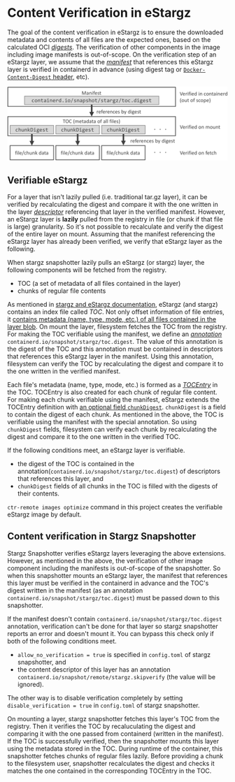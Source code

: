 # Content Verification in eStargz

The goal of the content verification in eStargz is to ensure the downloaded metadata and contents of all files are the expected ones, based on the calculated OCI [_digests_](https://github.com/opencontainers/image-spec/blob/v1.0.1/descriptor.md#digests).
The verification of other components in the image including image manifests is out-of-scope.
On the verification step of an eStargz layer, we assume that the [_manifest_](https://github.com/opencontainers/image-spec/blob/v1.0.1/manifest.md) that references this eStargz layer is verified in containerd in advance (using digest tag or [`Docker-Content-Digest` header](https://docs.docker.com/registry/spec/api/#digest-header), etc).

![the overview of the verification](/docs/images/verification.png)

## Verifiable eStargz

For a layer that isn't lazily pulled (i.e. traditional tar.gz layer), it can be verified by recalculating the digest and compare it with the one written in the layer [_descriptor_](https://github.com/opencontainers/image-spec/blob/v1.0.1/descriptor.md) referencing that layer in the verified manifest.
However, an eStargz layer is **lazily** pulled from the registry in file (or chunk if that file is large) granularity.
So it's not possible to recalculate and verify the digest of the entire layer on mount.
Assuming that the manifest referencing the eStargz layer has already been verified, we verify that eStargz layer as the following.

When stargz snapshotter lazily pulls an eStargz (or stargz) layer, the following components will be fetched from the registry.

- TOC (a set of metadata of all files contained in the layer)
- chunks of regular file contents

As mentioned in [stargz and eStargz documentation](/docs/stargz-estargz.md), eStargz (and stargz) contains an index file called _TOC_.
Not only offset information of file entries, it [contains metadata (name, type, mode, etc.) of all files contained in the layer blob](https://github.com/google/crfs/blob/71d77da419c90be7b05d12e59945ac7a8c94a543/stargz/stargz.go#L214-L218).
On mount the layer, filesystem fetches the TOC from the registry.
For making the TOC verifiable using the manifest, we define an [_annotation_](https://github.com/opencontainers/image-spec/blob/v1.0.1/descriptor.md#properties) `containerd.io/snapshot/stargz/toc.digest`.
The value of this annotation is the digest of the TOC and this annotation must be contained in descriptors that references this eStargz layer in the manifest.
Using this annotation, filesystem can verify the TOC by recalculating the digest and compare it to the one written in the verified manifest.

Each file's metadata (name, type, mode, etc.) is formed as a [_TOCEntry_](https://github.com/google/crfs/blob/71d77da419c90be7b05d12e59945ac7a8c94a543/stargz/stargz.go#L109-L191) in the TOC.
TOCEntry is also created for each chunk of regular file content.
For making each chunk verifiable using the manifest, eStargz extends the TOCEntry definition with [an optional field `chunkDigest`](https://github.com/containerd/stargz-snapshotter/blob/b53e8fe8d37751753bc623b037729b6a6d9c1122/stargz/verify/verify.go#L56-L64).
`chunkDigest` is a field to contain the digest of each chunk.
As mentioned in the above, the TOC is verifiable using the manifest with the special annotation.
So using `chunkDigest` fields, filesystem can verify each chunk by recalculating the digest and compare it to the one written in the verified TOC.

If the following conditions meet, an eStargz layer is verifiable.

- the digest of the TOC is contained in the annotation(`containerd.io/snapshot/stargz/toc.digest`) of descriptors that references this layer, and
- `chunkDigest` fields of all chunks in the TOC is filled with the digests of their contents.

`ctr-remote images optimize` command in this project creates the verifiable eStargz image by default.

## Content verification in Stargz Snapshotter

Stargz Snapshotter verifies eStargz layers leveraging the above extensions.
However, as mentioned in the above, the verification of other image component including the manifests is out-of-scope of the snapshotter.
So when this snapshotter mounts an eStargz layer, the manifest that references this layer must be verified in the containerd in advance and the TOC's digest written in the manifest (as an annotation `containerd.io/snapshot/stargz/toc.digest`) must be passed down to this snapshotter.

If the manifest doesn't contain `containerd.io/snapshot/stargz/toc.digest` annotation, verification can't be done for that layer so stargz snapshotter reports an error and doesn't mount it.
You can bypass this check only if both of the following conditions meet.

- `allow_no_verification = true` is specified in `config.toml` of stargz snapshotter, and
- the content descriptor of this layer has an annotation `containerd.io/snapshot/remote/stargz.skipverify` (the value will be ignored).

The other way is to disable verification completely by setting `disable_verification = true` in `config.toml` of stargz snapshotter.

On mounting a layer, stargz snapshotter fetches this layer's TOC from the registry.
Then it verifies the TOC by recaluculating the digest and comparing it with the one passed from containerd (written in the manifest).
If the TOC is successfully verified, then the snapshotter mounts this layer using the metadata stored in the TOC.
During runtime of the container, this snapshotter fetches chunks of regular files lazily.
Before providing a chunk to the filesystem user, snapshotter recalculates the digest and checks it matches the one contained in the corresponding TOCEntry in the TOC.
